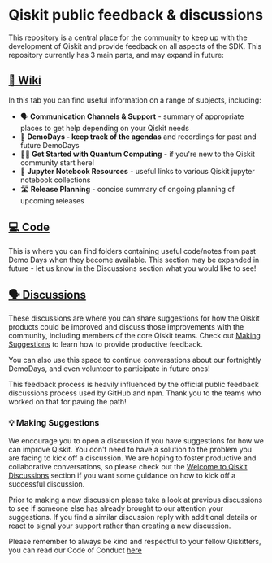 # Qiskit public feedback & discussions

This repository is a central place for the community to keep up with the development of Qiskit and provide feedback on all aspects of the SDK. This repository currently has 3 main parts, and may expand in future:

## [📄 Wiki](https://github.com/qiskit-community/feedback/wiki)
In this tab you can find useful information on a range of subjects, including:

* 🗣 **Communication Channels & Support** - summary of appropriate places to get help depending on your Qiskit needs
* 👾 **DemoDays - keep track of the agendas** and recordings for past and future DemoDays
* 🏃‍♂️ **Get Started with Quantum Computing** - if you're new to the Qiskit community start here!
* 📙 **Jupyter Notebook Resources** - useful links to various Qiskit jupyter notebook collections
* 🛣 **Release Planning** - concise summary of ongoing planning of upcoming releases

## [💻 Code](https://github.com/qiskit-community/feedback)
This is where you can find folders containing useful code/notes from past Demo Days when they become available. This section may be expanded in future - let us know in the Discussions section what you would like to see!

## [🗣 Discussions](https://github.com/qiskit-community/feedback/discussions)
These discussions are where you can share suggestions for how the Qiskit products could be improved and discuss those improvements with the community, including members of the core Qiskit teams. Check out [Making Suggestions](#making-suggestions) to learn how to provide productive feedback.

You can also use this space to continue conversations about our fortnightly DemoDays, and even volunteer to participate in future ones!

This feedback process is heavily influenced by the official public feedback discussions process used by GitHub and npm. Thank you to the teams who worked on that for paving the path!

### 💡 Making Suggestions
We encourage you to open a discussion if you have suggestions for how we can improve Qiskit. You don't need to have a solution to the problem you are facing to kick off a discussion. We are hoping to foster productive and collaborative conversations, so please check out the [Welcome to Qiskit Discussions](https://github.com/qiskit-community/feedback/discussions/1) section if you want some guidance on how to kick off a successful discussion.

Prior to making a new discussion please take a look at previous discussions to see if someone else has already brought to our attention your suggestions. If you find a similar discussion reply with additional details or react to signal your support rather than creating a new discussion.

Please remember to always be kind and respectful to your fellow Qiskitters, you can read our Code of Conduct [here](https://github.com/Qiskit/qiskit/blob/master/CODE_OF_CONDUCT.md)
